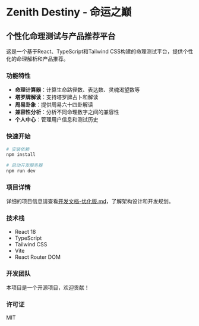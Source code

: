# Zenith Destiny - 命运之巅

## 个性化命理测试与产品推荐平台

这是一个基于React、TypeScript和Tailwind CSS构建的命理测试平台，提供个性化的命理解析和产品推荐。

### 功能特性

- **命理计算器**：计算生命路径数、表达数、灵魂渴望数等
- **塔罗牌解读**：支持塔罗牌占卜和解读
- **周易卦象**：提供周易六十四卦解读
- **兼容性分析**：分析不同命理数字之间的兼容性
- **个人中心**：管理用户信息和测试历史

### 快速开始

```bash
# 安装依赖
npm install

# 启动开发服务器
npm run dev
```

### 项目详情

详细的项目信息请查看[开发文档-优化版.md](./开发文档-优化版.md)，了解架构设计和开发规划。

### 技术栈

- React 18
- TypeScript
- Tailwind CSS
- Vite
- React Router DOM

### 开发团队

本项目是一个开源项目，欢迎贡献！

### 许可证

MIT
